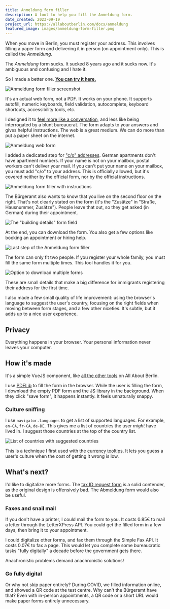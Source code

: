 ```yaml
---
title: Anmeldung form filler
description: A tool to help you fill the Anmeldung form.
date_created: 2023-09-19
project_url: https://allaboutberlin.com/docs/anmeldung
featured_image: images/anmeldung-form-filler.png
---
```


When you move in Berlin, you must register your address. This involves filling a paper form and delivering it in person (on appointment only). This is called the *Anmeldung*.

The *Anmeldung* form sucks. It sucked 8 years ago and it sucks now. It's ambiguous and confusing and I hate it.

So I made a better one. **[You can try it here.](https://allaboutberlin.com/docs/anmeldung)**

![Anmeldung form filler screenshot](/images/anmeldung-form-filler.png "It's actually digital!")

It's an actual web form, not a PDF. It works on your phone. It supports autofill, numeric keyboards, field validation, autocomplete, keyboard shortcuts, accessibility tools, etc.

I designed it to [feel more like a conversation](https://service-manual.nhs.uk/content/how-to-write-good-questions-for-forms/think-of-the-form-as-a-conversation), and less like being interrogated by a blunt bureaucrat. The form adapts to your answers and gives helpful instructions. The web is a great medium. We can do more than put a paper sheet on the internet.

![Anmeldung web form](/images/anmeldung-form-part1.png)

I added a dedicated step for ["c/o" addresses](https://allaboutberlin.com/guides/addressing-a-letter-in-germany#if-the-name-is-not-on-the-mailbox). German apartments don't have apartment numbers. If your name is not on your mailbox, postal workers can't deliver your mail. If you can't put your name on your mailbox, you must add "c/o" to your address. This is officially allowed, but it's covered neither by the official form, nor by the official instructions.

![Anmeldung form filler with instructions](/images/anmeldung-instructions-co.png "Using words to explain stuff. Revolutionary!")

The Bürgeramt also wants to know that you live on the second floor on the right. That's not clearly stated on the form (it's the "Zusätze" in "Straße, Hausnummer, Zusätze"). People leave that out, so they get asked (in German) during their appointment.

![The "building details" form field](/images/anmeldung-building-details.png)

At the end, you can download the form. You also get a few options like booking an appointment or hiring help.

![Last step of the Anmeldung form filler](/images/anmeldung-last-step.png)

The form can only fit two people. If you register your whole family, you must fill the same form multiple times. This tool handles it for you.

![Option to download multiple forms](/images/anmeldung-multiple-form.png)

These are small details that make a big difference for immigrants registering their address for the first time.

I also made a few small quality of life improvement: using the browser's language to suggest the user's country, focusing on the right fields when moving between form stages, and a few other niceties. It's subtle, but it adds up to a nice user experience.

## Privacy

Everything happens in your browser. Your personal information never leaves your computer. 

## How it's made

It's a simple VueJS component, like [all the other tools](https://allaboutberlin.com/tools) on All About Berlin.

I use [PDFLib](https://pdf-lib.js.org/) to fill the form in the browser. While the user is filling the form, I download the empty PDF form and the JS library in the background. When they click "save form", it happens instantly. It feels unnaturally snappy.

### Culture sniffing

I use `navigator.languages` to get a list of supported languages. For example, `en-CA`, `fr-CA`, `de-DE`. This gives me a list of countries the user *might* have lived in. I suggest those countries at the top of the country list.

![List of countries with suggested countries](/images/anmeldung-country-picker.png)

This is a technique I first used with the [currency tooltips](/blog/currency-tooltips). It lets you guess a user's culture when the cost of getting it wrong is low.

## What's next?

I'd like to digitalize more forms. The [tax ID request form](https://allaboutberlin.com/docs/010250-antrag-auf-vergabe-einer-steuerlichen-id) is a solid contender, as the original design is offensively bad. The [Abmeldung](https://allaboutberlin.com/docs/abmeldung) form would also be useful.

### Faxes and snail mail

If you don't have a printer, I could mail the form to you. It costs 0.85€ to mail a letter through the LetterXPress API. You could get the filled form in a few days, then bring it to your appointment.

I could digitalize other forms, and fax them through the Simple Fax API. It costs 0.07€ to fax a page. This would let you complete some bureaucratic tasks "fully digitally" a decade before the government gets there.

Anachronistic problems demand anachronistic solutions!

### Go fully digital

Or why not skip paper entirely? During COVID, we filled information online, and showed a QR code at the test centre. Why can't the Bürgeramt have that? Even with in-person appointments, a QR code or a short URL would make paper forms entirely unnecessary.
